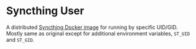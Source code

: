 # Syncthing User

A distributed [Syncthing Docker image](https://hub.docker.com/r/syncthing/syncthing/) for running by specific UID/GID. Mostly same as original except for additional environment variables, `ST_UID` and `ST_GID`.